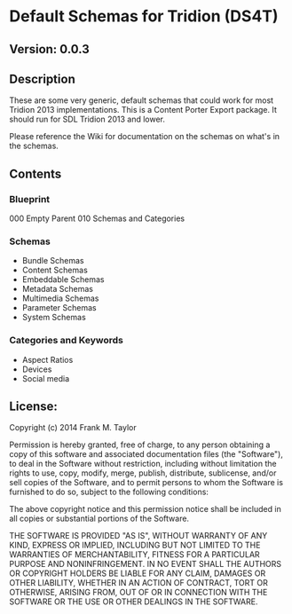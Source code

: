 # Default Schemas for Tridion (DS4T)
## Version: 0.0.3
## Description

These are some very generic, default schemas that could work for most Tridion 2013 implementations. 
This is a Content Porter Export package. It should run for SDL Tridion 2013 and lower.

Please reference the Wiki  for documentation on the schemas on what's in the schemas. 

## Contents


### Blueprint
000 Empty Parent
010 Schemas and Categories

### Schemas
+ Bundle Schemas
+ Content Schemas
+ Embeddable Schemas
+ Metadata Schemas
+ Multimedia Schemas
+ Parameter Schemas
+ System Schemas 

### Categories and Keywords
+ Aspect Ratios
+ Devices
+ Social media




## License:

Copyright (c) 2014 Frank M. Taylor

Permission is hereby granted, free of charge, to any person obtaining a copy
of this software and associated documentation files (the "Software"), to deal
in the Software without restriction, including without limitation the rights
to use, copy, modify, merge, publish, distribute, sublicense, and/or sell
copies of the Software, and to permit persons to whom the Software is
furnished to do so, subject to the following conditions:

The above copyright notice and this permission notice shall be included in
all copies or substantial portions of the Software.

THE SOFTWARE IS PROVIDED "AS IS", WITHOUT WARRANTY OF ANY KIND, EXPRESS OR
IMPLIED, INCLUDING BUT NOT LIMITED TO THE WARRANTIES OF MERCHANTABILITY,
FITNESS FOR A PARTICULAR PURPOSE AND NONINFRINGEMENT. IN NO EVENT SHALL THE
AUTHORS OR COPYRIGHT HOLDERS BE LIABLE FOR ANY CLAIM, DAMAGES OR OTHER
LIABILITY, WHETHER IN AN ACTION OF CONTRACT, TORT OR OTHERWISE, ARISING FROM,
OUT OF OR IN CONNECTION WITH THE SOFTWARE OR THE USE OR OTHER DEALINGS IN
THE SOFTWARE.